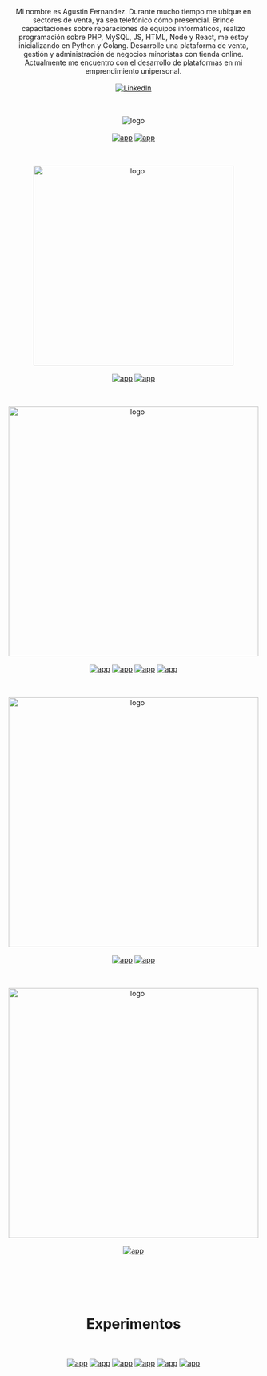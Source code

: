 <p align="center">
Mi nombre es Agustin Fernandez. Durante mucho tiempo me ubique en sectores de venta, ya sea telefónico cómo presencial. Brinde capacitaciones sobre reparaciones de equipos informáticos, realizo programación sobre PHP, MySQL, JS, HTML, Node y React, me estoy inicializando en Python y Golang. Desarrolle una plataforma de venta, gestión y administración de negocios minoristas con tienda online. Actualmente me encuentro con el desarrollo de plataformas en mi emprendimiento unipersonal.
<br><br>
<a href="https://www.linkedin.com/in/aaferna/" target="_blank"><img alt="LinkedIn" src="https://img.shields.io/badge/LinkedIn-@aaferna-blue?style=flat&logo=linkedin"></a>
</p>

<p align="center">
<br><br>
<img alt="logo" src="https://github.com/gusgeek/gusgeek/blob/main/logos/blogo.svg"><br><br>
<a href="https://github.com/gusgeek/bloGo-app" target="_blank"><img alt="app" src="https://github-readme-stats.vercel.app/api/pin?username=gusgeek&repo=bloGo-app&title_color=fff&icon_color=f9f9f9&text_color=9f9f9f&bg_color=151515"></a> 
<a href="https://github.com/gusgeek/bloGo-thm" target="_blank"><img alt="app" src="https://github-readme-stats.vercel.app/api/pin?username=gusgeek&repo=bloGo-thm&title_color=fff&icon_color=f9f9f9&text_color=9f9f9f&bg_color=151515"></a>
</p>

<p align="center">
<br><br>
<img alt="logo" width="400" src="https://github.com/gusgeek/gusgeek/blob/main/logos/pastersync.svg"><br><br>
<a href="https://github.com/gusgeek/PasterSync-Client" target="_blank"><img alt="app" src="https://github-readme-stats.vercel.app/api/pin?username=gusgeek&repo=PasterSync-Client&title_color=fff&icon_color=f9f9f9&text_color=9f9f9f&bg_color=151515"></a> 
<a href="https://github.com/gusgeek/PasterSync-Server" target="_blank"><img alt="app" src="https://github-readme-stats.vercel.app/api/pin?username=gusgeek&repo=PasterSync-Server&title_color=fff&icon_color=f9f9f9&text_color=9f9f9f&bg_color=151515"></a>
</p>

<p align="center">
<br><br>
<img alt="logo" width="500" src="https://github.com/gusgeek/gusgeek/blob/main/logos/bodi.svg"><br><br>
<a href="https://github.com/gusgeek/bodi-dolar-php" target="_blank"><img alt="app" src="https://github-readme-stats.vercel.app/api/pin?username=gusgeek&repo=bodi-dolar-php&title_color=fff&icon_color=f9f9f9&text_color=9f9f9f&bg_color=151514"></a>
<a href="https://github.com/gusgeek/bodi-dolar-js" target="_blank"><img alt="app" src="https://github-readme-stats.vercel.app/api/pin?username=gusgeek&repo=bodi-dolar-js&title_color=fff&icon_color=f9f9f9&text_color=9f9f9f&bg_color=151514"></a>
<a href="https://github.com/gusgeek/bodi-dolar-py-lib" target="_blank"><img alt="app" src="https://github-readme-stats.vercel.app/api/pin?username=gusgeek&repo=bodi-dolar-py-lib&title_color=fff&icon_color=f9f9f9&text_color=9f9f9f&bg_color=151514"></a>
<a href="https://github.com/gusgeek/bodi-dolar-py-app" target="_blank"><img alt="app" src="https://github-readme-stats.vercel.app/api/pin?username=gusgeek&repo=bodi-dolar-py-app&title_color=fff&icon_color=f9f9f9&text_color=9f9f9f&bg_color=151514"></a>
</p>

<p align="center">
<br><br>
<img alt="logo" width="500" src="https://github.com/gusgeek/gusgeek/blob/main/logos/solar.svg"><br><br>
<a href="https://github.com/gusgeek/SolarDB-Core" target="_blank"><img alt="app" src="https://github-readme-stats.vercel.app/api/pin?username=gusgeek&repo=SolarDB-Core&title_color=fff&icon_color=f9f9f9&text_color=9f9f9f&bg_color=151514"></a>
<a href="https://github.com/gusgeek/SolarDB-Server" target="_blank"><img alt="app" src="https://github-readme-stats.vercel.app/api/pin?username=gusgeek&repo=SolarDB-Server&title_color=fff&icon_color=f9f9f9&text_color=9f9f9f&bg_color=151514"></a>
</p>

<p align="center">
<br><br>
<img alt="logo" width="500" src="https://github.com/gusgeek/gusgeek/blob/main/logos/messa.svg"><br><br>
<a href="https://github.com/gusgeek/messa-etl-wso2toelastic" target="_blank"><img alt="app" src="https://github-readme-stats.vercel.app/api/pin?username=gusgeek&repo=messa-etl-wso2toelastic&title_color=fff&icon_color=f9f9f9&text_color=9f9f9f&bg_color=151514"></a>
</p>

<br><br><br><br>
<h1 align="center">Experimentos</h1>
<p align="center">
<br><br>
<a href="https://github.com/gusgeek/wikiExpress" target="_blank"><img alt="app" src="https://github-readme-stats.vercel.app/api/pin?username=gusgeek&repo=wikiExpress&title_color=fff&icon_color=f9f9f9&text_color=9f9f9f&bg_color=151514"></a>
<a href="https://github.com/gusgeek/TiendaComputacion-ReactJS" target="_blank"><img alt="app" src="https://github-readme-stats.vercel.app/api/pin?username=gusgeek&repo=TiendaComputacion-ReactJS&title_color=fff&icon_color=f9f9f9&text_color=9f9f9f&bg_color=151514"></a>
<a href="https://github.com/gusgeek/CamiCase-WebSite" target="_blank"><img alt="app" src="https://github-readme-stats.vercel.app/api/pin?username=gusgeek&repo=CamiCase-WebSite&title_color=fff&icon_color=f9f9f9&text_color=9f9f9f&bg_color=151514"></a>
<a href="https://github.com/gusgeek/MySQLtoSleekDB" target="_blank"><img alt="app" src="https://github-readme-stats.vercel.app/api/pin?username=gusgeek&repo=MySQLtoSleekDB&title_color=fff&icon_color=f9f9f9&text_color=9f9f9f&bg_color=151514"></a>
<a href="https://github.com/gusgeek/SAPIDK-MercadoPago-PHP" target="_blank"><img alt="app" src="https://github-readme-stats.vercel.app/api/pin?username=gusgeek&repo=SAPIDK-MercadoPago-PHP&title_color=fff&icon_color=f9f9f9&text_color=9f9f9f&bg_color=151514"></a>
<a href="https://github.com/gusgeek/Ryzentosh-AMD-EFI" target="_blank"><img alt="app" src="https://github-readme-stats.vercel.app/api/pin?username=gusgeek&repo=Ryzentosh-AMD-EFI&title_color=fff&icon_color=f9f9f9&text_color=9f9f9f&bg_color=151514"></a>
</p>
